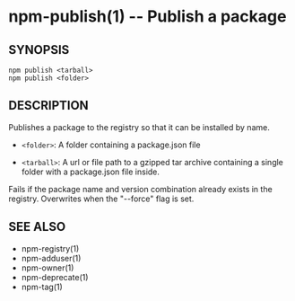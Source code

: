 npm-publish(1) -- Publish a package
===================================


## SYNOPSIS

    npm publish <tarball>
    npm publish <folder>

## DESCRIPTION

Publishes a package to the registry so that it can be installed by name.

* `<folder>`:
  A folder containing a package.json file

* `<tarball>`:
  A url or file path to a gzipped tar archive containing a single folder
  with a package.json file inside.

Fails if the package name and version combination already exists in
the registry.  Overwrites when the "--force" flag is set.

## SEE ALSO

* npm-registry(1)
* npm-adduser(1)
* npm-owner(1)
* npm-deprecate(1)
* npm-tag(1)
